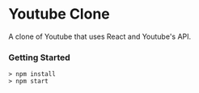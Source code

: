 # Youtube Clone

A clone of Youtube that uses React and Youtube's API.


### Getting Started
```
> npm install
> npm start
```

